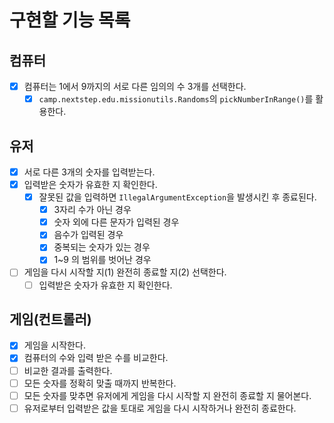 # 구현할 기능 목록

## 컴퓨터
- [x] 컴퓨터는 1에서 9까지의 서로 다른 임의의 수 3개를 선택한다.
  - [x] ```camp.nextstep.edu.missionutils.Randoms```의 ```pickNumberInRange()```를 활용한다.

## 유저
- [x] 서로 다른 3개의 숫자를 입력받는다.
- [x] 입력받은 숫자가 유효한 지 확인한다.
    - [x] 잘못된 값을 입력하면 ```IllegalArgumentException```을 발생시킨 후 종료된다.
      - [x] 3자리 수가 아닌 경우
      - [x] 숫자 외에 다른 문자가 입력된 경우
      - [x] 음수가 입력된 경우
      - [x] 중복되는 숫자가 있는 경우
      - [x] 1~9 의 범위를 벗어난 경우
- [ ] 게임을 다시 시작할 지(1) 완전히 종료할 지(2) 선택한다.
  - [ ] 입력받은 숫자가 유효한 지 확인한다.

## 게임(컨트롤러)
- [x] 게임을 시작한다.
- [x] 컴퓨터의 수와 입력 받은 수를 비교한다.
- [ ] 비교한 결과를 출력한다.
- [ ] 모든 숫자를 정확히 맞출 때까지 반복한다.
- [ ] 모든 숫자를 맞추면 유저에게 게임을 다시 시작할 지 완전히 종료할 지 물어본다.
- [ ] 유저로부터 입력받은 값을 토대로 게임을 다시 시작하거나 완전히 종료한다.